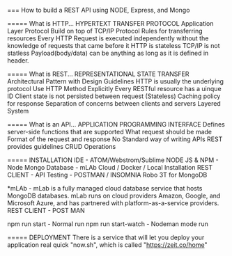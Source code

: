 === How to build a REST API using NODE, Express, and Mongo

===== What is HTTP... HYPERTEXT TRANSFER PROTOCOL
Application Layer Protocol
Build on top of TCP/IP Protocol
Rules for transferring resources
Every HTTP Request is executed independently without the  knowledge of requests that came before it
HTTP is stateless
TCP/IP is not statless
Payload(body/data) can be anything as long as it is defined in header.

===== What is REST... REPRESENTATIONAL STATE TRANSFER
Architectural Pattern with Design Guidelines
HTTP is usually the underlying protocol
Use HTTP Method Explicitly
Every RESTful resource has a uinque ID
Client state is not persisted between request (Stateless)
Caching policy for response
Separation of concerns between clients and servers
Layered System


===== What is an API... APPLICATION PROGRAMMING INTERFACE
Defines server-side functions that are supported
What request should be made
Format of the request and response
No Standard way of writing APIs
REST provides guidelines
CRUD Operations


===== INSTALLATION
IDE - ATOM/Webstrom/Sublime
NODE JS & NPM - Node 
Mongo Database - mLAb Cloud / Docker / Local Installation
REST CLIENT - API Testing - POSTMAN / INSOMNIA
Robo 3T for MongoDB

*mLAb - mLab is a fully managed cloud database service that hosts MongoDB databases. mLab runs on cloud providers Amazon, Google, and Microsoft Azure, and has partnered with platform-as-a-service providers.
REST CLIENT - POST MAN


npm run start - Normal run
npm run start-watch - Nodeman mode run


===== DEPLOYMENT
There is a service that will let you deploy your application real quick "now.sh", which is called "https://zeit.co/home"
 